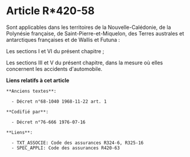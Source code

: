 # Article R*420-58

Sont applicables dans les territoires de la Nouvelle-Calédonie, de la Polynésie française, de Saint-Pierre-et-Miquelon, des
Terres australes et antarctiques françaises et de Wallis et Futuna :

Les sections I et VI du présent chapitre ;

Les sections III et V du présent chapitre, dans la mesure où elles concernent les accidents d'automobile.

**Liens relatifs à cet article**

	**Anciens textes**:

	  - Décret n°68-1040 1968-11-22 art. 1

	**Codifié par**:

	  - Décret n°76-666 1976-07-16

	**Liens**:

	  - TXT_ASSOCIE: Code des assurances R324-6, R325-16
	  - SPEC_APPLI: Code des assurances R420-63
